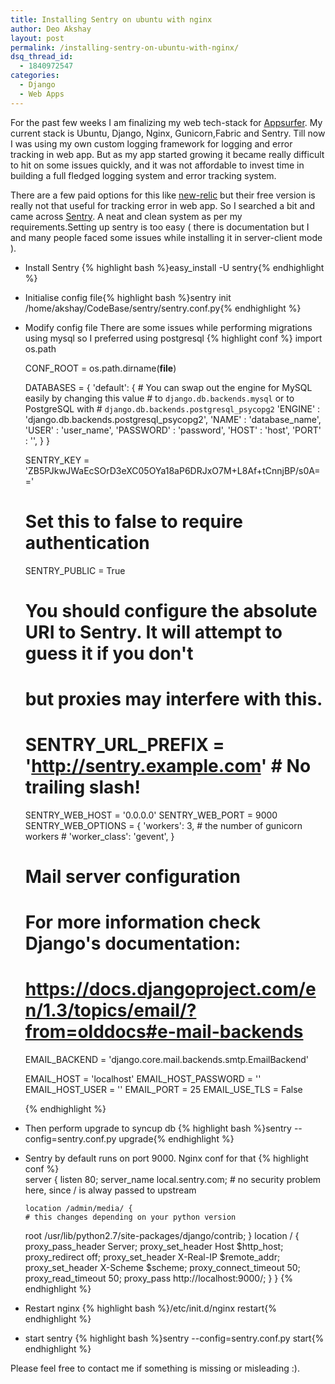 ```yaml
---
title: Installing Sentry on ubuntu with nginx
author: Deo Akshay
layout: post
permalink: /installing-sentry-on-ubuntu-with-nginx/
dsq_thread_id:
  - 1840972547
categories:
  - Django
  - Web Apps
---
```

For the past few weeks I am finalizing my web tech-stack for [Appsurfer][1]. My current stack is Ubuntu, Django, Nginx, Gunicorn,Fabric and Sentry. Till now I was using my own custom logging framework for logging and error tracking in web app. But as my app started growing it became really difficult to hit on some issues quickly, and it was not affordable to invest time in building a full fledged logging system and error tracking system.

There are a few paid options for this like [new-relic][2] but their free version is really not that useful for tracking error in web app. So I searched a bit and came across [Sentry][3]. A neat and clean system as per my requirements.Setting up sentry is too easy ( there is documentation but I and many people faced some issues while installing it in server-client mode ).

* Install Sentry {% highlight bash %}easy_install -U sentry{% endhighlight %}
* Initialise config file{% highlight bash %}sentry init /home/akshay/CodeBase/sentry/sentry.conf.py{% endhighlight %}
* Modify config file
  There are some issues while performing migrations using mysql so I preferred using postgresql
  {% highlight conf %}
  import os.path

  CONF_ROOT = os.path.dirname(__file__)

  DATABASES = {
      'default': {
          # You can swap out the engine for MySQL easily by changing this value
          # to ``django.db.backends.mysql`` or to PostgreSQL with
          # ``django.db.backends.postgresql_psycopg2``
          'ENGINE'   : 'django.db.backends.postgresql_psycopg2',
          'NAME'     : 'database_name',
          'USER'     : 'user_name',
          'PASSWORD' : 'password',
          'HOST'     : 'host',
          'PORT'     : '',
      }
  }

  SENTRY_KEY = 'ZB5PJkwJWaEcSOrD3eXC05OYa18aP6DRJxO7M+L8Af+tCnnjBP/s0A=='

  # Set this to false to require authentication
  SENTRY_PUBLIC = True

  # You should configure the absolute URI to Sentry. It will attempt to guess it if you don't
  # but proxies may interfere with this.
  # SENTRY_URL_PREFIX = 'http://sentry.example.com'  # No trailing slash!

  SENTRY_WEB_HOST = '0.0.0.0'
  SENTRY_WEB_PORT = 9000
  SENTRY_WEB_OPTIONS = {
      'workers': 3,  # the number of gunicorn workers
      # 'worker_class': 'gevent',
  }

  # Mail server configuration

  # For more information check Django's documentation:
  #  https://docs.djangoproject.com/en/1.3/topics/email/?from=olddocs#e-mail-backends

  EMAIL_BACKEND = 'django.core.mail.backends.smtp.EmailBackend'

  EMAIL_HOST = 'localhost'
  EMAIL_HOST_PASSWORD = ''
  EMAIL_HOST_USER = ''
  EMAIL_PORT = 25
  EMAIL_USE_TLS = False

  {% endhighlight %}
* Then perform upgrade to syncup db
  {% highlight bash %}sentry --config=sentry.conf.py upgrade{% endhighlight %}
* Sentry by default runs on port 9000. Nginx conf for that
  {% highlight conf %}  
    server {
      listen 80;
      server_name local.sentry.com;
      # no security problem here, since / is alway passed to upstream
      
      location /admin/media/ {
      # this changes depending on your python version
  	root /usr/lib/python2.7/site-packages/django/contrib;
      }
      location / {
          proxy_pass_header Server;
          proxy_set_header Host $http_host;
          proxy_redirect off;
          proxy_set_header X-Real-IP $remote_addr;
          proxy_set_header X-Scheme $scheme;
          proxy_connect_timeout 50;
          proxy_read_timeout 50;
          proxy_pass http://localhost:9000/;
      }
  }
  {% endhighlight %}
* Restart nginx {% highlight bash %}/etc/init.d/nginx restart{% endhighlight %}
* start sentry {% highlight bash %}sentry --config=sentry.conf.py start{% endhighlight %}

Please feel free to contact me if something is missing or misleading :).

 [1]: http://appsurfer.com
 [2]: https://newrelic.com/
 [3]: https://github.com/dcramer/sentry
 [4]: http://blog.akshaydeo.me/wp-content/uploads/2012/05/Sentry.png